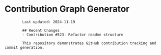 # Contribution Graph Generator
            
            Last updated: 2024-11-19
            
            ## Recent Changes
            - Contribution #523: Refactor readme structure
            
            This repository demonstrates GitHub contribution tracking and commit generation.
        